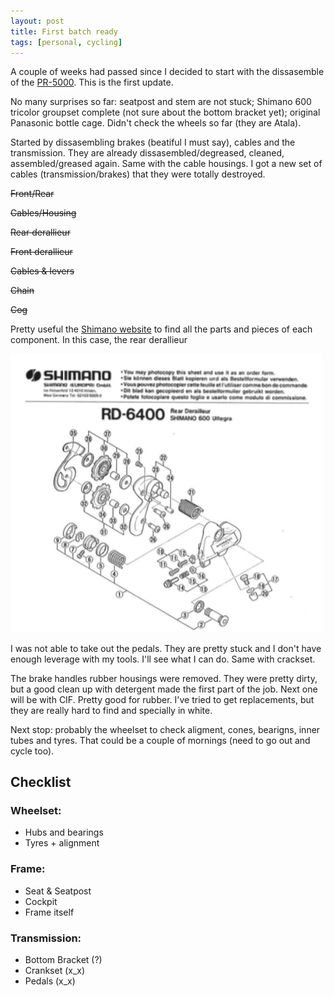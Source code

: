 ```yaml
---
layout: post
title: First batch ready
tags: [personal, cycling]
---
```


A couple of weeks had passed since I decided to start with the dissasemble of the [PR-5000](/2021/Panasonic-PR-5000-project.html). This is the first update.

No many surprises so far: seatpost and stem are not stuck; Shimano 600 tricolor groupset complete (not sure about the bottom bracket yet); original Panasonic bottle cage. Didn't check the wheels so far (they are Atala).

Started by dissasembling brakes (beatiful I must say), cables and the transmission. They are already dissasembled/degreased, cleaned, assembled/greased again. Same with the cable housings. I got a new set of cables (transmission/brakes) that they were totally destroyed.

~~Front/Rear~~

~~Cables/Housing~~

~~Rear derallieur~~

~~Front derallieur~~

~~Cables & levers~~

~~Chain~~

~~Cog~~

Pretty useful the [Shimano website](https://si.shimano.com/#/) to find all the parts and pieces of each component. In this case, the rear derallieur

<img src="/images/2021/2021-03-01-RD-6400.png" alt="RD 6400 rear derallieur" class="center" width="500px"/>

I was not able to take out the pedals. They are pretty stuck and I don't have enough leverage with my tools. I'll see what I can do. Same with crackset.

The brake handles rubber housings were removed. They were pretty dirty, but a good clean up with detergent made the first part of the job. Next one will be with CIF. Pretty good for rubber. I've tried to get replacements, but they are really hard to find and specially in white.

Next stop: probably the wheelset to check aligment, cones, bearigns, inner tubes and tyres. That could be a couple of mornings (need to go out and cycle too).

## Checklist
### Wheelset:
- Hubs and bearings
- Tyres + alignment

### Frame:
- Seat & Seatpost
- Cockpit
- Frame itself

### Transmission:
- Bottom Bracket (?)
- Crankset (x_x)
- Pedals (x_x)
